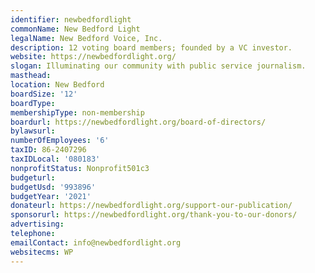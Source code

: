 ```yaml
---
identifier: newbedfordlight
commonName: New Bedford Light
legalName: New Bedford Voice, Inc.
description: 12 voting board members; founded by a VC investor.
website: https://newbedfordlight.org/
slogan: Illuminating our community with public service journalism.
masthead:
location: New Bedford
boardSize: '12'
boardType:
membershipType: non-membership
boardurl: https://newbedfordlight.org/board-of-directors/
bylawsurl:
numberOfEmployees: '6'
taxID: 86-2407296
taxIDLocal: '080183'
nonprofitStatus: Nonprofit501c3
budgeturl:
budgetUsd: '993896'
budgetYear: '2021'
donateurl: https://newbedfordlight.org/support-our-publication/
sponsorurl: https://newbedfordlight.org/thank-you-to-our-donors/
advertising:
telephone:
emailContact: info@newbedfordlight.org
websitecms: WP
---
```


